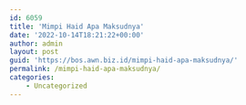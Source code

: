 ```yaml
---
id: 6059
title: 'Mimpi Haid Apa Maksudnya'
date: '2022-10-14T18:21:22+00:00'
author: admin
layout: post
guid: 'https://bos.awn.biz.id/mimpi-haid-apa-maksudnya/'
permalink: /mimpi-haid-apa-maksudnya/
categories:
    - Uncategorized
---
```


